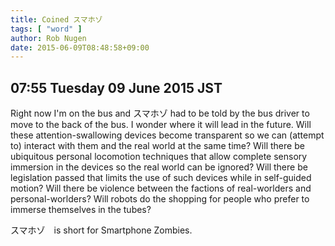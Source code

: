 ```yaml
---
title: Coined スマホゾ
tags: [ "word" ]
author: Rob Nugen
date: 2015-06-09T08:48:58+09:00
---
```


## 07:55 Tuesday 09 June 2015 JST

Right now I'm on the bus and スマホゾ had to be told by the bus driver
to move to the back of the bus. I wonder where it will lead in the
future.  Will these attention-swallowing devices become transparent so
we can (attempt to) interact with them and the real world at the same
time?  Will there be ubiquitous personal locomotion techniques that
allow complete sensory immersion in the devices so the real world can
be ignored?  Will there be legislation passed that limits the use of
such devices while in self-guided motion?  Will there be violence
between the factions of real-worlders and personal-worlders?  Will
robots do the shopping for people who prefer to immerse themselves in
the tubes?

スマホゾ　is short for Smartphone Zombies.
